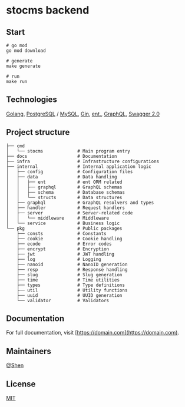 # stocms backend

## Start

```shell
# go mod
go mod download

# generate
make generate

# run
make run
```

## Technologies

[Golang](https://go.dev), [PostgreSQL](https://www.postgresql.org) / [MySQL](https://www.mysql.com), [Gin](https://github.com/gin-gonic/gin), [ent.](https://entgo.io), [GraphQL](https://graphql.org), [Swagger 2.0](https://github.com/swaggo/gin-swagger)


## Project structure

```plaintext
├── cmd
│   └── stocms             # Main program entry
├── docs                   # Documentation
├── infra                  # Infrastructure configurations
├── internal               # Internal application logic
│   ├── config             # Configuration files
│   ├── data               # Data handling
│   │   ├── ent            # ent ORM related
│   │   ├── graphql        # GraphQL schemas
│   │   ├── schema         # Database schemas
│   │   └── structs        # Data structures
│   ├── graphql            # GraphQL resolvers and types
│   ├── handler            # Request handlers
│   ├── server             # Server-related code
│   │   └── middleware     # Middleware
│   └── service            # Business logic
└── pkg                    # Public packages
    ├── consts             # Constants
    ├── cookie             # Cookie handling
    ├── ecode              # Error codes
    ├── encrypt            # Encryption
    ├── jwt                # JWT handling
    ├── log                # Logging
    ├── nanoid             # NanoID generation
    ├── resp               # Response handling
    ├── slug               # Slug generation
    ├── time               # Time utilities
    ├── types              # Type definitions
    ├── util               # Utility functions
    ├── uuid               # UUID generation
    └── validator          # Validators
```


## Documentation

For full documentation, visit [https://domain.com](https://domain.com).

## Maintainers

[@Shen](https://github.com/haiyon)

## License

[MIT](LICENSE)
